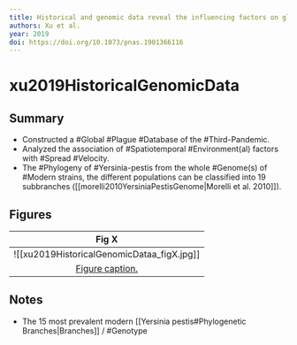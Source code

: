 ```yaml
---
title: Historical and genomic data reveal the influencing factors on global transmission velocity of plague during the Third Pandemic
authors: Xu et al.
year: 2019
doi: https://doi.org/10.1073/pnas.1901366116
---
```


# xu2019HistoricalGenomicData

## Summary
- Constructed a #Global #Plague #Database of the #Third-Pandemic.
- Analyzed the association of #Spatiotemporal #Environment(al) factors with #Spread #Velocity.
- The #Phylogeny of #Yersinia-pestis  from the whole #Genome(s) of #Modern strains, the different populations can be classified into 19 subbranches ([[morelli2010YersiniaPestisGenome|Morelli et al. 2010]]).

## Figures

|                    Fig X                     |
|:--------------------------------------------:|
| ![[xu2019HistoricalGenomicDataa_figX.jpg]] |
| [Figure caption.](xu2019HistoricalGenomicData.md) |


## Notes

- The 15 most prevalent modern [[Yersinia pestis#Phylogenetic Branches|Branches]] / #Genotype